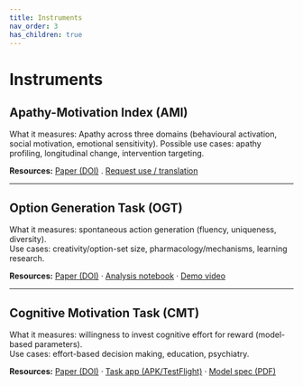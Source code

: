 ```yaml
---
title: Instruments
nav_order: 3
has_children: true
---
```


# Instruments

## Apathy-Motivation Index (AMI)
What it measures: Apathy across three domains (behavioural activation, social motivation, emotional sensitivity). 
Possible use cases: apathy profiling, longitudinal change, intervention targeting.

**Resources:** 
[Paper (DOI)](https://doi.org/10.1371/journal.pone.0169938) .
[Request use / translation](mailto:ang_yuen_siang@a-star.edu.sg?subject=AMI%20request)

---

## Option Generation Task (OGT)
What it measures: spontaneous action generation (fluency, uniqueness, diversity).  
Use cases: creativity/option-set size, pharmacology/mechanisms, learning research.

**Resources:** 
[Paper (DOI)](https://doi.org/your-doi-here) · 
[Analysis notebook](https://github.com/youruser/ogt-notebook) · 
[Demo video](/assets/video/ogt_demo.mp4)

---

## Cognitive Motivation Task (CMT)
What it measures: willingness to invest cognitive effort for reward (model-based parameters).  
Use cases: effort-based decision making, education, psychiatry.

**Resources:** 
[Paper (DOI)](https://doi.org/your-doi-here) · 
[Task app (APK/TestFlight)](/downloads/cmt_app) · 
[Model spec (PDF)](/assets/docs/cmt_model_spec.pdf)